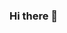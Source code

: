### Hi there 👋

<!--
**padmajabhol/padmajabhol** is a ✨ _special_ ✨ repository because its `README.md` (this file) appears on your GitHub profile.

Here are some ideas to get you started:

- 🌱 I’m currently learning JavaScipt and React
- 👯 I’m looking to collaborate on any frontend web development proje

